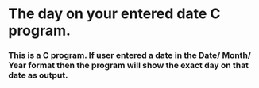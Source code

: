 # The day on your entered date C program.

 <h3>This is a C program.
 If user entered a date in the Date/ Month/ Year format then the program will show the exact day on that date as output.</h3> 
 
 
